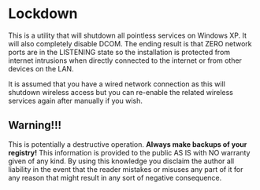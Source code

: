 # Lockdown

This is a utility that will shutdown all pointless services on Windows XP. It will also completely disable DCOM. The ending result is that ZERO network ports are in the LISTENING state so the installation is protected from internet intrusions when directly connected to the internet or from other devices on the LAN.

It is assumed that you have a wired network connection as this will shutdown wireless access but you can re-enable the related wireless services again after manually if you wish.

## Warning!!!

This is potentially a destructive operation. **Always make backups of your registry!** This information is provided to the public AS IS with NO warranty given of any kind. By using this knowledge you disclaim the author all liability in the event that the reader mistakes or misuses any part of it for any reason that might result in any sort of negative consequence.

